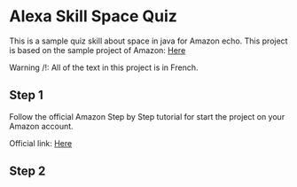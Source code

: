 # Alexa Skill Space Quiz
This is a sample quiz skill about space in java for Amazon echo.
This project is based on the sample project of Amazon: [Here](https://github.com/alexa/skill-sample-java-quiz-game)

Warning /!\: All of the text in this project is in French.

## Step 1
Follow the official Amazon Step by Step tutorial for start the project on your Amazon account.

Official link: [Here](https://github.com/alexa/skill-sample-java-quiz-game/blob/master/instructions/1-voice-user-interface.md)

## Step 2

